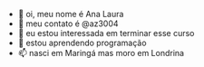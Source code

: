 - 👋 oi, meu nome é Ana Laura
- 👀 meu contato é @az3004
- 🌱 eu estou interessada em terminar esse curso
- 💞️ estou aprendendo programação
- 📫 nasci em Maringá mas moro em Londrina
